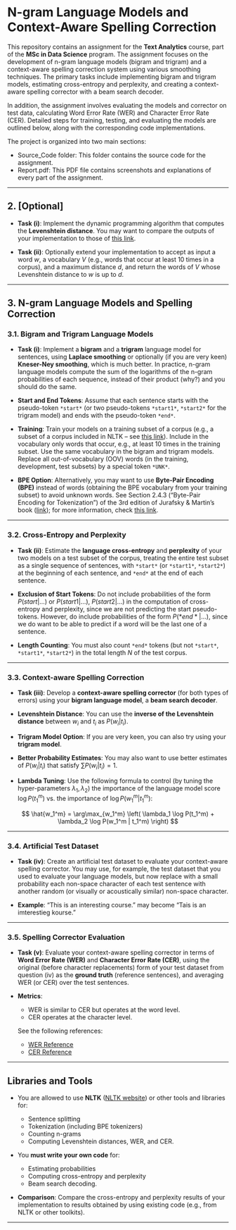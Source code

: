 # N-gram Language Models and Context-Aware Spelling Correction

This repository contains an assignment for the **Text Analytics** course, part of the **MSc in Data Science** program. The assignment focuses on the development of n-gram language models (bigram and trigram) and a context-aware spelling correction system using various smoothing techniques. The primary tasks include implementing bigram and trigram models, estimating cross-entropy and perplexity, and creating a context-aware spelling corrector with a beam search decoder.

In addition, the assignment involves evaluating the models and corrector on test data, calculating Word Error Rate (WER) and Character Error Rate (CER). Detailed steps for training, testing, and evaluating the models are outlined below, along with the corresponding code implementations.

The project is organized into two main sections:

- Source_Code folder: This folder contains the source code for the assignment.
- Report.pdf: This PDF file contains screenshots and explanations of every part of the assignment.

---

## 2. [Optional] 
- **Task (i)**: Implement the dynamic programming algorithm that computes the **Levenshtein distance**. You may want to compare the outputs of your implementation to those of [this link](http://www.let.rug.nl/~kleiweg/lev/).
  
- **Task (ii)**: Optionally extend your implementation to accept as input a word $w$, a vocabulary $V$ (e.g., words that occur at least 10 times in a corpus), and a maximum distance $d$, and return the words of $V$ whose Levenshtein distance to $w$ is up to $d$.

---

## 3. N-gram Language Models and Spelling Correction

### 3.1. Bigram and Trigram Language Models
- **Task (i)**: Implement a **bigram** and a **trigram** language model for sentences, using **Laplace smoothing** or optionally (if you are very keen) **Kneser-Ney smoothing**, which is much better. In practice, n-gram language models compute the sum of the logarithms of the n-gram probabilities of each sequence, instead of their product (why?) and you should do the same.
  
- **Start and End Tokens**: Assume that each sentence starts with the pseudo-token `*start*` (or two pseudo-tokens `*start1*`, `*start2*` for the trigram model) and ends with the pseudo-token `*end*`.

- **Training**: Train your models on a training subset of a corpus (e.g., a subset of a corpus included in NLTK – see [this link](http://www.nltk.org/)). Include in the vocabulary only words that occur, e.g., at least 10 times in the training subset. Use the same vocabulary in the bigram and trigram models. Replace all out-of-vocabulary (OOV) words (in the training, development, test subsets) by a special token `*UNK*`.

- **BPE Option**: Alternatively, you may want to use **Byte-Pair Encoding (BPE)** instead of words (obtaining the BPE vocabulary from your training subset) to avoid unknown words. See Section 2.4.3 (“Byte-Pair Encoding for Tokenization”) of the 3rd edition of Jurafsky & Martin’s book ([link](https://web.stanford.edu/~jurafsky/slp3/)); for more information, check [this link](https://huggingface.co/transformers/master/tokenizer_summary.html).

---

### 3.2. Cross-Entropy and Perplexity
- **Task (ii)**: Estimate the **language cross-entropy** and **perplexity** of your two models on a test subset of the corpus, treating the entire test subset as a single sequence of sentences, with `*start*` (or `*start1*`, `*start2*`) at the beginning of each sentence, and `*end*` at the end of each sentence.

- **Exclusion of Start Tokens**: Do not include probabilities of the form $P(start | \dots)$ or $P(start1 | \dots)$, $P(start2 | \dots)$ in the computation of cross-entropy and perplexity, since we are not predicting the start pseudo-tokens. However, do include probabilities of the form $P(*end* | \dots)$, since we do want to be able to predict if a word will be the last one of a sentence.

- **Length Counting**: You must also count `*end*` tokens (but not `*start*`, `*start1*`, `*start2*`) in the total length $N$ of the test corpus.

---

### 3.3. Context-aware Spelling Correction
- **Task (iii)**: Develop a **context-aware spelling corrector** (for both types of errors) using your **bigram language model**, a **beam search decoder**.

- **Levenshtein Distance**: You can use the **inverse of the Levenshtein distance** between $w_i$ and $t_i$ as $P(w_i | t_i)$.

- **Trigram Model Option**: If you are very keen, you can also try using your **trigram model**.

- **Better Probability Estimates**: You may also want to use better estimates of $P(w_i | t_i)$ that satisfy $\sum P(w_i | t_i) = 1$.

- **Lambda Tuning**: Use the following formula to control (by tuning the hyper-parameters $\lambda_1, \lambda_2$) the importance of the language model score $\log P(t_1^m)$ vs. the importance of $\log P(w_1^m | t_1^m)$:

$$
\hat{w_1^m} = \arg\max_{w_1^m} \left( \lambda_1 \log P(t_1^m) + \lambda_2 \log P(w_1^m | t_1^m) \right)
$$

---

### 3.4. Artificial Test Dataset
- **Task (iv)**: Create an artificial test dataset to evaluate your context-aware spelling corrector. You may use, for example, the test dataset that you used to evaluate your language models, but now replace with a small probability each non-space character of each test sentence with another random (or visually or acoustically similar) non-space character.

- **Example**: “This is an interesting course.” may become “Tais is an imterestieg kourse.”

---

### 3.5. Spelling Corrector Evaluation
- **Task (v)**: Evaluate your context-aware spelling corrector in terms of **Word Error Rate (WER)** and **Character Error Rate (CER)**, using the original (before character replacements) form of your test dataset from question (iv) as the **ground truth** (reference sentences), and averaging WER (or CER) over the test sentences.

- **Metrics**: 
  - WER is similar to CER but operates at the word level.
  - CER operates at the character level.
  
  See the following references:
  - [WER Reference](https://huggingface.co/spaces/evaluate-metric/wer)
  - [CER Reference](https://huggingface.co/spaces/evaluate-metric/cer)

---

## Libraries and Tools
- You are allowed to use **NLTK** ([NLTK website](http://www.nltk.org/)) or other tools and libraries for:
  - Sentence splitting
  - Tokenization (including BPE tokenizers)
  - Counting n-grams
  - Computing Levenshtein distances, WER, and CER.
  
- You **must write your own code** for:
  - Estimating probabilities
  - Computing cross-entropy and perplexity
  - Beam search decoding.
  
- **Comparison**: Compare the cross-entropy and perplexity results of your implementation to results obtained by using existing code (e.g., from NLTK or other toolkits).

---
